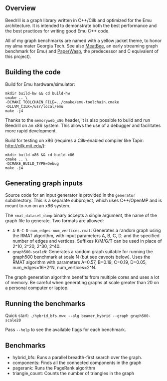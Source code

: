 ## Overview 

Beedrill is a graph library written in C++/Cilk
and optimized for the Emu architecture. It is intended to demonstrate both the
best performance and the best practices for writing good Emu C++ code.

All of my graph benchmarks are named with a yellow jacket theme, to honor my
alma mater Georgia Tech. See also [MeatBee](https://github.com/ehein6/meatbee),
an early streaming graph benchmark for Emu) and
[PaperWasp](https://github.com/ehein6/PaperWasp), the predecessor and C
equivalent of this project).

## Building the code

Build for Emu hardware/simulator:
```
mkdir build-hw && cd build-hw
cmake .. \
-DCMAKE_TOOLCHAIN_FILE=../cmake/emu-toolchain.cmake
-DLLVM_CILK=/usr/local/emu
make -j4
```

Thanks to the `memoryweb_x86` header, it is also possible to build and run 
Beedrill on an x86 system. This allows the use of a debugger and 
facilitates more rapid development.  

Build for testing on x86 (requires a Cilk-enabled compiler like Tapir: 
http://cilk.mit.edu/):
```
mkdir build-x86 && cd build-x86
cmake .. \
-DCMAKE_BUILD_TYPE=Debug
make -j4
```

## Generating graph inputs

Source code for an input generator is provided in the `generator` subdirectory. 
This is a separate subproject, which uses C++/OpenMP and is meant to run on an 
x86 system.  

The `rmat_dataset_dump` binary accepts a single argument, the name of the graph
file to generate. Two formats are allowed:

* `A-B-C-D-num_edges-num_vertices.rmat`: Generates a random graph using the RMAT
algorithm, with input parameters A, B, C, D, and the specified number of edges 
and vertices. Suffixes K/M/G/T can be used in place of 2^10, 2^20, 2^30, 2^40.   
* `graph500-scaleN`: Generates a random graph suitable for running the graph500
benchmark at scale N (but see caveots below). Uses the RMAT algorithm with 
parameters A=0.57, B=0.19, C=0.19, D=0.05, num_edges=16*2^N, num_vertices=2^N. 

The graph generation algorithm benefits from multiple cores and uses a lot of 
memory. Be careful when generating graphs at scale greater than 20 on a personal 
computer or laptop. 

## Running the benchmarks

Quick start: `./hybrid_bfs.mwx --alg beamer_hybrid --graph graph500-scale20`

Pass `--help` to see the available flags for each benchmark.

## Benchmarks

- hybrid_bfs: Runs a parallel breadth-first search over the graph. 
- components: Finds all the connected components in the graph
- pagerank: Runs the PageRank algorithm
- triangle_count: Counts the number of triangles in the graph
